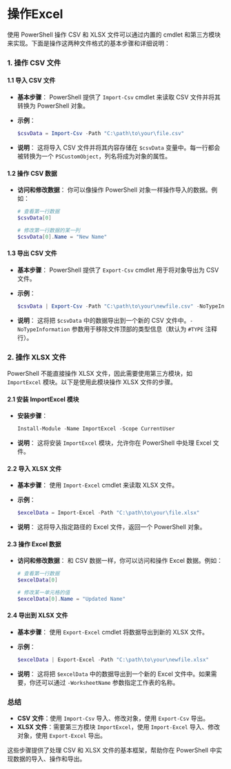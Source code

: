 # 操作Excel
使用 PowerShell 操作 CSV 和 XLSX 文件可以通过内置的 cmdlet 和第三方模块来实现。下面是操作这两种文件格式的基本步骤和详细说明：

### **1. 操作 CSV 文件**

#### **1.1 导入 CSV 文件**

- **基本步骤**：
  PowerShell 提供了 `Import-Csv` cmdlet 来读取 CSV 文件并将其转换为 PowerShell 对象。

- **示例**：
  ```powershell
  $csvData = Import-Csv -Path "C:\path\to\your\file.csv"
  ```

- **说明**：
  这将导入 CSV 文件并将其内容存储在 `$csvData` 变量中。每一行都会被转换为一个 `PSCustomObject`，列名将成为对象的属性。

#### **1.2 操作 CSV 数据**

- **访问和修改数据**：
  你可以像操作 PowerShell 对象一样操作导入的数据。例如：
  ```powershell
  # 查看第一行数据
  $csvData[0]

  # 修改第一行数据的某一列
  $csvData[0].Name = "New Name"
  ```

#### **1.3 导出 CSV 文件**

- **基本步骤**：
  PowerShell 提供了 `Export-Csv` cmdlet 用于将对象导出为 CSV 文件。

- **示例**：
  ```powershell
  $csvData | Export-Csv -Path "C:\path\to\your\newfile.csv" -NoTypeInformation
  ```

- **说明**：
  这将把 `$csvData` 中的数据导出到一个新的 CSV 文件中。`-NoTypeInformation` 参数用于移除文件顶部的类型信息（默认为 `#TYPE` 注释行）。

### **2. 操作 XLSX 文件**

PowerShell 不能直接操作 XLSX 文件，因此需要使用第三方模块，如 `ImportExcel` 模块。以下是使用此模块操作 XLSX 文件的步骤。

#### **2.1 安装 ImportExcel 模块**

- **安装步骤**：
  ```powershell
  Install-Module -Name ImportExcel -Scope CurrentUser
  ```

- **说明**：
  这将安装 `ImportExcel` 模块，允许你在 PowerShell 中处理 Excel 文件。

#### **2.2 导入 XLSX 文件**

- **基本步骤**：
  使用 `Import-Excel` cmdlet 来读取 XLSX 文件。

- **示例**：
  ```powershell
  $excelData = Import-Excel -Path "C:\path\to\your\file.xlsx"
  ```

- **说明**：
  这将导入指定路径的 Excel 文件，返回一个 PowerShell 对象。

#### **2.3 操作 Excel 数据**

- **访问和修改数据**：
  和 CSV 数据一样，你可以访问和操作 Excel 数据。例如：
  ```powershell
  # 查看第一行数据
  $excelData[0]

  # 修改某一单元格的值
  $excelData[0].Name = "Updated Name"
  ```

#### **2.4 导出到 XLSX 文件**

- **基本步骤**：
  使用 `Export-Excel` cmdlet 将数据导出到新的 XLSX 文件。

- **示例**：
  ```powershell
  $excelData | Export-Excel -Path "C:\path\to\your\newfile.xlsx"
  ```

- **说明**：
  这将把 `$excelData` 中的数据导出到一个新的 Excel 文件中。如果需要，你还可以通过 `-WorksheetName` 参数指定工作表的名称。

### **总结**
- **CSV 文件**：使用 `Import-Csv` 导入、修改对象，使用 `Export-Csv` 导出。
- **XLSX 文件**：需要第三方模块 `ImportExcel`，使用 `Import-Excel` 导入、修改对象，使用 `Export-Excel` 导出。

这些步骤提供了处理 CSV 和 XLSX 文件的基本框架，帮助你在 PowerShell 中实现数据的导入、操作和导出。